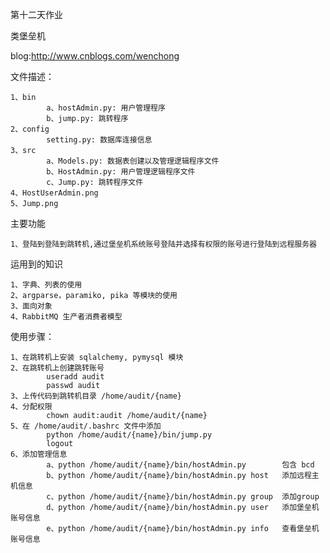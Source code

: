 第十二天作业

类堡垒机

blog:http://www.cnblogs.com/wenchong


文件描述：

    1、bin
            a、hostAdmin.py: 用户管理程序
            b、jump.py: 跳转程序
    2、config
            setting.py: 数据库连接信息
    3、src
            a、Models.py: 数据表创建以及管理逻辑程序文件
            b、HostAdmin.py: 用户管理逻辑程序文件
            c、Jump.py: 跳转程序文件
    4、HostUserAdmin.png
    5、Jump.png
         
            
主要功能

    1、登陆到登陆到跳转机,通过堡垒机系统账号登陆并选择有权限的账号进行登陆到远程服务器
    
运用到的知识

    1、字典、列表的使用
    2、argparse，paramiko, pika 等模块的使用
    3、面向对象
    4、RabbitMQ 生产者消费者模型

使用步骤：

    1、在跳转机上安装 sqlalchemy, pymysql 模块
    2、在跳转机上创建跳转账号
            useradd audit
            passwd audit
    3、上传代码到跳转机目录 /home/audit/{name}
    4、分配权限
            chown audit:audit /home/audit/{name}
    5、在 /home/audit/.bashrc 文件中添加
            python /home/audit/{name}/bin/jump.py
            logout
    6、添加管理信息
            a、python /home/audit/{name}/bin/hostAdmin.py        包含 bcd
            b、python /home/audit/{name}/bin/hostAdmin.py host   添加远程主机信息
            c、python /home/audit/{name}/bin/hostAdmin.py group  添加group
            d、python /home/audit/{name}/bin/hostAdmin.py user   添加堡垒机账号信息
            e、python /home/audit/{name}/bin/hostAdmin.py info   查看堡垒机账号信息
            
            
            
       
    
            
           
    